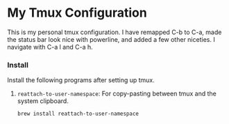 My Tmux Configuration
============

This is my personal tmux configuration. I have remapped C-b to C-a, made the status
bar look nice with powerline, and added a few other niceties. I navigate with
C-a l and C-a h.

### Install

Install the following programs after setting up tmux.

1. `reattach-to-user-namespace`: For copy-pasting between tmux and the system
   clipboard.

   `brew install reattach-to-user-namespace`
